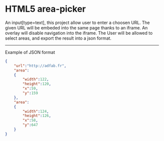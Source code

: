 HTML5 area-picker
=================

An input[type=text], this project allow user to enter a choosen URL.
The given URL will be embeded into the same page thanks to an iframe. An overlay will disable navigation into the iframe.
The User will be allowed to select areas, and export the result into a json format.

---

Example of JSON format

```json
{
	"url":"http://adfab.fr",
	"area":
	{
		"width":122,
		"height":120,
		"x":59,
		"y":159
	},
	"area":
	{
		"width":124,
		"height":126,
		"x":58,
		"y":647
	}
}
```
